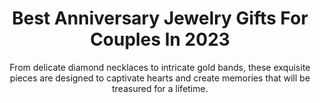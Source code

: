 ---
layout: post
title: Best Anniversary Jewelry Gifts For Couples In 2023
subtitle: From delicate diamond necklaces to intricate gold bands, these exquisite pieces are designed to captivate hearts and create memories that will be treasured for a lifetime.
header-img: "img/post/2023/09/copied/anniversary-jewelry-gifts.jpg"
header-style: text
permalink: "/anniversary-jewelry-gifts/"
catalog: true
tags:
  - Recipients 
  - Men
---    